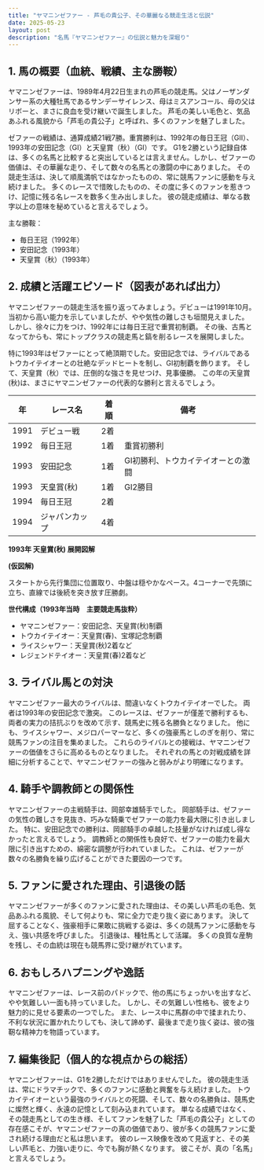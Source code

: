 ```yaml
---
title: "ヤマニンゼファー - 芦毛の貴公子、その華麗なる競走生活と伝説"
date: 2025-05-23
layout: post
description: "名馬『ヤマニンゼファー』の伝説と魅力を深堀り"
---
```


## 1. 馬の概要（血統、戦績、主な勝鞍）

ヤマニンゼファーは、1989年4月22日生まれの芦毛の競走馬。父はノーザンダンサー系の大種牡馬であるサンデーサイレンス、母はミスアンコール、母の父はリボーと、まさに良血を受け継いで誕生しました。  芦毛の美しい毛色と、気品あふれる風貌から「芦毛の貴公子」と呼ばれ、多くのファンを魅了しました。

ゼファーの戦績は、通算成績21戦7勝。重賞勝利は、1992年の毎日王冠（GII）、1993年の安田記念（GI）と天皇賞（秋）（GI）です。  G1を2勝という記録自体は、多くの名馬と比較すると突出しているとは言えません。しかし、ゼファーの価値は、その華麗な走り、そして数々の名馬との激闘の中にありました。  その競走生活は、決して順風満帆ではなかったものの、常に競馬ファンに感動を与え続けました。  多くのレースで惜敗したものの、その度に多くのファンを惹きつけ、記憶に残る名レースを数多く生み出しました。  彼の競走成績は、単なる数字以上の意味を秘めていると言えるでしょう。


主な勝鞍：

* 毎日王冠（1992年）
* 安田記念（1993年）
* 天皇賞（秋）（1993年）


## 2. 成績と活躍エピソード（図表があれば出力）

ヤマニンゼファーの競走生活を振り返ってみましょう。デビューは1991年10月。  当初から高い能力を示していましたが、やや気性の難しさも垣間見えました。  しかし、徐々に力をつけ、1992年には毎日王冠で重賞初制覇。  その後、古馬となってからも、常にトップクラスの競走馬と鎬を削るレースを展開しました。

特に1993年はゼファーにとって絶頂期でした。安田記念では、ライバルであるトウカイテイオーとの壮絶なデッドヒートを制し、GI初制覇を飾ります。  そして、天皇賞（秋）では、圧倒的な強さを見せつけ、見事優勝。  この年の天皇賞(秋)は、まさにヤマニンゼファーの代表的な勝利と言えるでしょう。

| 年 | レース名          | 着順 | 備考                               |
|---|-----------------|-----|------------------------------------|
| 1991 | デビュー戦        | 2着 |                                    |
| 1992 | 毎日王冠          | 1着 | 重賞初勝利                         |
| 1993 | 安田記念          | 1着 | GI初勝利、トウカイテイオーとの激闘 |
| 1993 | 天皇賞(秋)       | 1着 | GI2勝目                           |
| 1994 | 毎日王冠          | 2着 |                                    |
| 1994 | ジャパンカップ     | 4着 |                                    |


**1993年 天皇賞(秋) 展開図解**

**(仮図解)**

スタートから先行集団に位置取り、中盤は穏やかなペース。4コーナーで先頭に立ち、直線では後続を突き放す圧勝劇。


**世代構成（1993年当時　主要競走馬抜粋）**

* ヤマニンゼファー：安田記念、天皇賞(秋)制覇
* トウカイテイオー：天皇賞(春)、宝塚記念制覇
* ライスシャワー：天皇賞(秋)2着など
* レジェンドテイオー：天皇賞(春)2着など


## 3. ライバル馬との対決

ヤマニンゼファー最大のライバルは、間違いなくトウカイテイオーでした。  両者は1993年の安田記念で激突。  このレースは、ゼファーが僅差で勝利するも、両者の実力の拮抗ぶりを改めて示す、競馬史に残る名勝負となりました。  他にも、ライスシャワー、メジロパーマーなど、多くの強豪馬としのぎを削り、常に競馬ファンの注目を集めました。  これらのライバルとの接戦は、ヤマニンゼファーの価値をさらに高めるものとなりました。  それぞれの馬との対戦成績を詳細に分析することで、ヤマニンゼファーの強みと弱みがより明確になります。

## 4. 騎手や調教師との関係性

ヤマニンゼファーの主戦騎手は、岡部幸雄騎手でした。  岡部騎手は、ゼファーの気性の難しさを見抜き、巧みな騎乗でゼファーの能力を最大限に引き出しました。  特に、安田記念での勝利は、岡部騎手の卓越した技量がなければ成し得なかったと言えるでしょう。  調教師との関係性も良好で、ゼファーの能力を最大限に引き出すための、綿密な調整が行われていました。  これは、ゼファーが数々の名勝負を繰り広げることができた要因の一つです。


## 5. ファンに愛された理由、引退後の話

ヤマニンゼファーが多くのファンに愛された理由は、その美しい芦毛の毛色、気品あふれる風貌、そして何よりも、常に全力で走り抜く姿にあります。  決して屈することなく、強豪相手に果敢に挑戦する姿は、多くの競馬ファンに感動を与え、強い共感を呼びました。  引退後は、種牡馬として活躍。  多くの良質な産駒を残し、その血統は現在も競馬界に受け継がれています。


## 6. おもしろハプニングや逸話

ヤマニンゼファーは、レース前のパドックで、他の馬にちょっかいを出すなど、やや気難しい一面も持っていました。  しかし、その気難しい性格も、彼をより魅力的に見せる要素の一つでした。  また、レース中に馬群の中で揉まれたり、不利な状況に置かれたりしても、決して諦めず、最後まで走り抜く姿は、彼の強靭な精神力を物語っています。


## 7. 編集後記（個人的な視点からの総括）

ヤマニンゼファーは、G1を2勝しただけではありませんでした。  彼の競走生活は、常にドラマチックで、多くのファンに感動と興奮を与え続けました。  トウカイテイオーという最強のライバルとの死闘、そして、数々の名勝負は、競馬史に燦然と輝く、永遠の記憶として刻み込まれています。  単なる成績ではなく、その競走馬としての生き様、そしてファンを魅了した「芦毛の貴公子」としての存在感こそが、ヤマニンゼファーの真の価値であり、彼が多くの競馬ファンに愛され続ける理由だと私は思います。  彼のレース映像を改めて見返すと、その美しい芦毛と、力強い走りに、今でも胸が熱くなります。  彼こそが、真の「名馬」と言えるでしょう。
